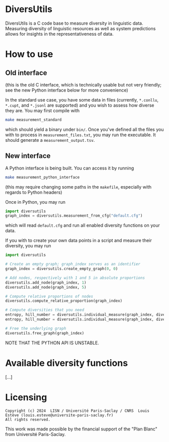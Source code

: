 # DiversUtils

DiversUtils is a C code base to measure diversity in linguistic data.
Measuring diversity of linguistic resources as well as system predictions
allows for insights in the representativeness of data.

# How to use

## Old interface

(this is the old C interface, which is technically usable but not very
friendly; see the new Python interface below for more convenience)

In the standard use case, you have some data in files (currently, `*.conllu`,
`*.cupt`, and `*.jsonl` are supported) and you wish to assess how diverse they
are.
You may first compile with
```bash
make measurement_standard
```
which should yield a binary under `bin/`.
Once you've defined all the files you with to process in
`measurement_files.txt`, you may run the executable.
It should generate a `measurement_output.tsv`.

## New interface

A Python interface is being built.
You can access it by running
```bash
make measurement_python_interface
```
(this may require changing some paths in the `makefile`, especially with
regards to Python headers)

Once in Python, you may run
```python
import diversutils
graph_index = diversutils.measurement_from_cfg("default.cfg")
```
which will read `default.cfg` and run all enabled diversity functions on your
data.

If you with to create your own data points in a script and measure their
diversity, you may run
```python
import diversutils

# Create an empty graph; graph_index serves as an identifier
graph_index = diversutils.create_empty_graph(0, 0)

# Add nodes, respectively with 1 and 5 in absolute proportions
diversutils.add_node(graph_index, 1)
diversutils.add_node(graph_index, 5)

# Compute relative proportions of nodes
diversutils.compute_relative_proportion(graph_index)

# Compute diversities that you need
entropy, hill_number = diversutils.individual_measure(graph_index, diversutils.DF_ENTROPY_SHANNON_WEAVER)
entropy, hill_number = diversutils.individual_measure(graph_index, diversutils.DF_ENTROPY_RENYI, 2.0)

# Free the underlying graph
diversutils.free_graph(graph_index)
```

NOTE THAT THE PYTHON API IS UNSTABLE.

# Available diversity functions

[...]

# Licensing

```
Copyright (c) 2024  LISN / Université Paris-Saclay / CNRS  Louis Estève (louis.esteve@universite-paris-saclay.fr)
All rights reserved.
```

This work was made possible by the financial support of the "Plan Blanc" from
Université Paris-Saclay.
